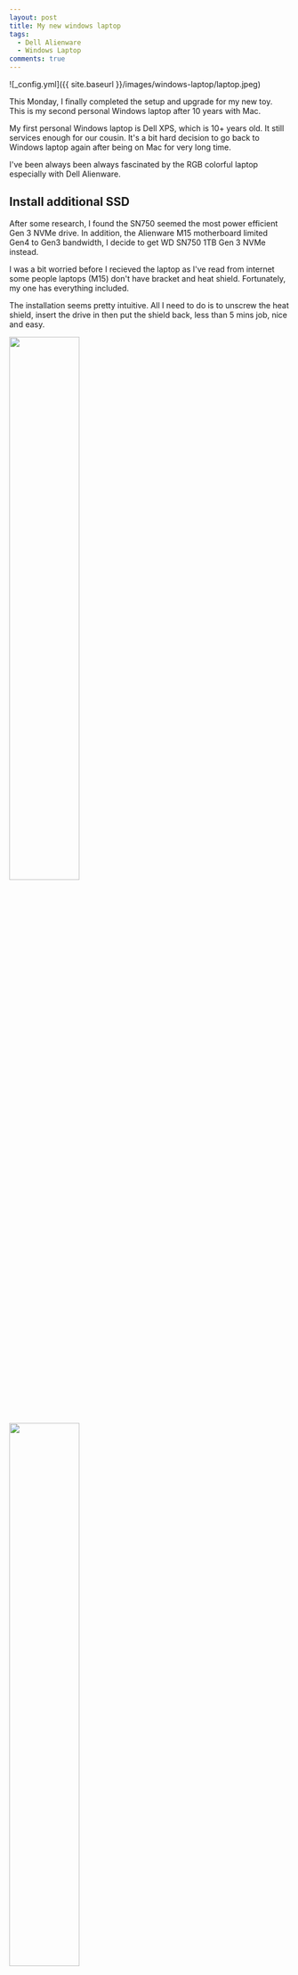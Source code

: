 ```yaml
---
layout: post
title: My new windows laptop
tags:  
  - Dell Alienware
  - Windows Laptop
comments: true
---
```


![_config.yml]({{ site.baseurl }}/images/windows-laptop/laptop.jpeg)

This Monday, I finally completed the setup and upgrade for my new toy. This is my second personal Windows laptop after 10 years with Mac. 

My first personal Windows laptop is Dell XPS, which is 10+ years old. It still services enough for our cousin. It's a bit hard decision to go back to Windows laptop again after being on Mac for very long time. 

I've been always been always fascinated by the RGB colorful laptop especially with Dell Alienware. 


## Install additional SSD
After some research, I found the SN750 seemed the most power efficient Gen 3 NVMe drive. In addition, the Alienware M15 motherboard limited Gen4 to Gen3 bandwidth, I decide to get WD SN750 1TB Gen 3 NVMe instead. 

I was a bit worried before I recieved the laptop as I've read from internet some people laptops (M15) don't have bracket and heat shield. Fortunately, my one has everything included.

The installation seems pretty intuitive. All I need to do is to unscrew the heat shield, insert the drive in then put the shield back, less than 5 mins job, nice and easy. 

<img src="/images/windows-laptop/IMG_1842.jpeg" width="50%">
<img src="/images/windows-laptop/IMG_1843.jpeg" width="50%">

## SSD speed test

<img src="/images/windows-laptop/diskspeed-test.png">
<img src="/images/windows-laptop/wdsn750-speed-test.png">


<img src="/images/windows-laptop/cpuz_37rbJKtAax.png">
<img src="/images/windows-laptop/cpuz_dxyE3bo3jW.png">
<img src="/images/windows-laptop/cpuz_q24nkSpc4h.png">
<img src="/images/windows-laptop/cpuz_WDRjQYGobP.png">








>NOTE: This extension apparently can only be installed on Visual Studio 2022, and the templates are designed for CMS 12 / Commerce 14. 

## Features 

* Create content types (page, block and media)
* Create page type controller
* Create block and async block component
* Create InitializationModule
* Create SchedulerJob
* Code snippet for quickly creating property - optiprop


## Demo

### Create new template
<img src="https://vincentyang024.gallerycdn.vsassets.io/extensions/vincentyang024/optivs2022tooling/1.0.0/1646884891629/cms-template__1.gif"/>


### Create new property
<img src="https://vincentyang024.gallerycdn.vsassets.io/extensions/vincentyang024/optivs2022tooling/1.0.0/1646884891629/codesnippet.gif"/>


## How can I help?

If you enjoy using the extension, please give it a ★★★★★ rating on the Visual Studio Marketplace.

## References

[Start developing extensions in Visual Studio](https://docs.microsoft.com/en-us/visualstudio/extensibility/starting-to-develop-visual-studio-extensions?view=vs-2022)

[https://devblogs.microsoft.com/visualstudio/writing-extensions-just-got-easier/](https://devblogs.microsoft.com/visualstudio/writing-extensions-just-got-easier/)


Happy Coding! 😇